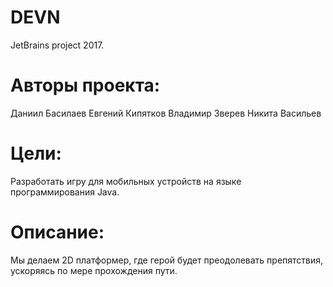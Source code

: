 # DEVN
JetBrains project 2017.
# Авторы проекта:
Даниил Басилаев
Евгений Кипятков
Владимир Зверев
Никита Васильев

# Цели:
  Разработать игру для мобильных устройств на языке программирования Java.
# Описание:
  Мы делаем 2D платформер, где герой будет преодолевать препятствия, ускоряясь по мере прохождения пути. 
  
